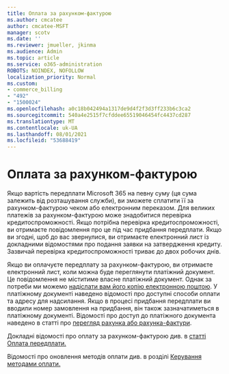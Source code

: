 ```yaml
---
title: Оплата за рахунком-фактурою
ms.author: cmcatee
author: cmcatee-MSFT
manager: scotv
ms.date: ''
ms.reviewer: jmueller, jkinma
ms.audience: Admin
ms.topic: article
ms.service: o365-administration
ROBOTS: NOINDEX, NOFOLLOW
localization_priority: Normal
ms.custom:
- commerce_billing
- "492"
- "1500024"
ms.openlocfilehash: a0c18b042494a1317de9d4f2f3d3ff233b6c3ca2
ms.sourcegitcommit: 540a4e2515f7cfddee65519046454fc4437cd287
ms.translationtype: MT
ms.contentlocale: uk-UA
ms.lasthandoff: 08/01/2021
ms.locfileid: "53688419"
---
```

# <a name="pay-by-invoice"></a>Оплата за рахунком-фактурою

Якщо вартість передплати Microsoft 365 на певну суму (ця сума залежить від розташування служби), ви зможете сплатити її за рахунком-фактурою чеком або електронним переказом. Для великих платежів за рахунком-фактурою може знадобитися перевірка кредитоспроможності. Якщо потрібна перевірка кредитоспроможності, ви отримаєте повідомлення про це під час придбання передплати. Якщо ви згодні, щоб до вас звернулися, ви отримаєте електронний лист із докладними відомостями про подання заявки на затвердження кредиту. Зазвичай перевірка кредитоспроможності триває до двох робочих днів.

Якщо ви оплачуєте передплату за рахунком-фактурою, ви отримаєте електронний лист, коли можна буде переглянути платіжний документ. Це повідомлення не міститиме власне платіжний документ. Однак за потреби ми можемо [надіслати вам його копію електронною поштою](/microsoft-365/commerce/billing-and-payments/view-your-bill-or-invoice.md#receive-a-copy-of-your-billing-statement-in-email). У платіжному документі наведено відомості про доступні способи оплати та адресу для надсилання. Якщо в процесі придбання передплати ви вводили номер замовлення на придбання, він також зазначатиметься в платіжному документі. Відомості про доступ до платіжного документа наведено в статті про [перегляд рахунка або рахунка-фактури](/microsoft-365/commerce/billing-and-payments/view-your-bill-or-invoice).

Докладні відомості про оплату за рахунком-фактурою див. в [статті Оплата передплати.](/microsoft-365/commerce/billing-and-payments/pay-for-your-subscription)

Відомості про оновлення методів оплати див. в розділі [Керування методами оплати.](/microsoft-365/commerce/billing-and-payments/manage-payment-methods)